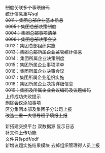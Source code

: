 ~~制度关联多个事项编码~~   
~~统计信息重写sql~~   
~~0011：集团总部企业基本信息~~   
~~0005：集团总部决策制度~~    
~~0004：集团总部事项清单~~   
~~0006：集团总部决策会议~~   
0012：集团总部组织实施    
~~0013：集团总部所属企业监管统计信息~~     
0014：集团所属企业决策制度     
0015：集团所属企业事项清单        
0016：集团所属企业决策会议      
0017：集团所属企业组织实施       
0018：集团所属企业决策详细信息   
~~0019：集团及所属企业会议编码及议题编码~~  
上传成功失败提示  
~~删除会议添加事项~~     
区分集团本部及集团子分公司上报      
~~改造三重一大领导班子填报上报~~     
     

  
新搭建交换平台 双数据源 显示日志   
~~补文件上传功能~~   
文件只许pdf/odf   
新增议题实施结果模块 
去掉组织管理得人员上报